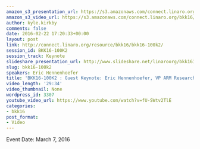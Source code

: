 ```yaml
---
amazon_s3_presentation_url: https://s3.amazonaws.com/connect.linaro.org/bkk16/Presentations/Monday/BKK16-100K2.pdf
amazon_s3_video_url: https://s3.amazonaws.com/connect.linaro.org/bkk16/Videos/Monday/BKK16-100K2%20Hennenhoefer%20ARM.mp4
author: kyle.kirkby
comments: false
date: 2016-02-22 17:20:33+00:00
layout: post
link: http://connect.linaro.org/resource/bkk16/bkk16-100k2/
session_id: BKK16-100K2
session_track: Keynote
slideshare_presentation_url: http://www.slideshare.net/linaroorg/bkk16100k2-arm-research-sensors-to-supercomputers
slug: bkk16-100k2
speakers: Eric Hennenhoefer
title: 'BKK16-100K2 : Guest Keynote: Eric Hennenhoefer, VP ARM Research'
video_length: '29:34'
video_thumbnail: None
wordpress_id: 3307
youtube_video_url: https://www.youtube.com/watch?v=fU-SWtv2TlE
categories:
- bkk16
post_format:
- Video
---
```


Event Date: March 7, 2016
